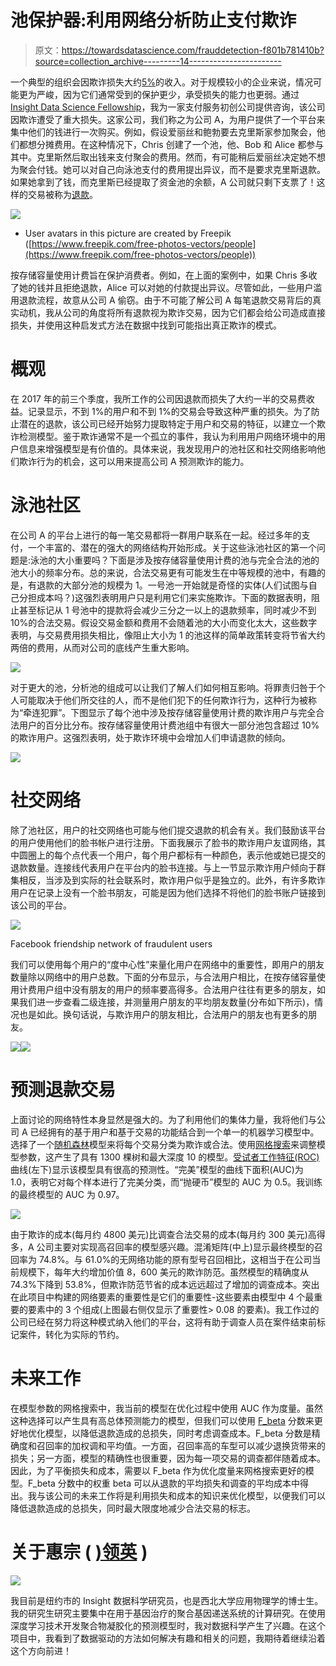 # 池保护器:利用网络分析防止支付欺诈

> 原文：<https://towardsdatascience.com/frauddetection-f801b781410b?source=collection_archive---------14----------------------->

一个典型的组织会因欺诈损失大约[5%](http://www.acfe.com/press-release.aspx?id=4294973129)的收入。对于规模较小的企业来说，情况可能更为严峻，因为它们通常受到的保护更少，承受损失的能力也更弱。通过[Insight Data Science Fellowship](http://insightdatascience.com/)，我为一家支付服务初创公司提供咨询，该公司因欺诈遭受了重大损失。这家公司，我们称之为公司 A，为用户提供了一个平台来集中他们的钱进行一次购买。例如，假设爱丽丝和鲍勃要去克里斯家参加聚会，他们都想分摊费用。在这种情况下，Chris 创建了一个池，他、Bob 和 Alice 都参与其中。克里斯然后取出钱来支付聚会的费用。然而，有可能稍后爱丽丝决定她不想为聚会付钱。她可以对自己向泳池支付的费用提出异议，而不是要求克里斯退款。如果她拿到了钱，而克里斯已经提取了资金池的余额，A 公司就只剩下支票了！这样的交易被称为[退款](https://chargebacks911.com/chargebacks/)。

![](img/c18c0d3abb38634817a25befbecda622.png)

* User avatars in this picture are created by Freepik ([https://www.freepik.com/free-photos-vectors/people](https://www.freepik.com/free-photos-vectors/people))

按存储容量使用计费旨在保护消费者。例如，在上面的案例中，如果 Chris 多收了她的钱并且拒绝退款，Alice 可以对她的付款提出异议。尽管如此，一些用户滥用退款流程，故意从公司 A 偷窃。由于不可能了解公司 A 每笔退款交易背后的真实动机，我从公司的角度将所有退款视为欺诈交易，因为它们都会给公司造成直接损失，并使用这种启发式方法在数据中找到可能指出真正欺诈的模式。

# 概观

在 2017 年的前三个季度，我所工作的公司因退款而损失了大约一半的交易费收益。记录显示，不到 1%的用户和不到 1%的交易会导致这种严重的损失。为了防止潜在的退款，该公司已经开始努力提取特定于用户和交易的特征，以建立一个欺诈检测模型。鉴于欺诈通常不是一个孤立的事件，我认为利用用户网络环境中的用户信息来增强模型是有价值的。具体来说，我发现用户的池社区和社交网络影响他们欺诈行为的机会，这可以用来提高公司 A 预测欺诈的能力。

# 泳池社区

在公司 A 的平台上进行的每一笔交易都将一群用户联系在一起。经过多年的支付，一个丰富的、潜在的强大的网络结构开始形成。关于这些泳池社区的第一个问题是:泳池的大小重要吗？下面是涉及按存储容量使用计费的池与完全合法的池的池大小的频率分布。总的来说，合法交易更有可能发生在中等规模的池中，有趣的是，有退款的大部分池的规模为 1。一号池一开始就是奇怪的实体(人们试图与自己分担成本吗？)这强烈表明用户只是利用它们来实施欺诈。下面的数据表明，阻止甚至标记从 1 号池中的提款将会减少三分之一以上的退款频率，同时减少不到 10%的合法交易。假设交易金额和费用不会随着池的大小而变化太大，这些数字表明，与交易费用损失相比，像阻止大小为 1 的池这样的简单政策转变将节省大约两倍的费用，从而对公司的底线产生重大影响。

![](img/8d613c7f5aff48e42bb1b2166622cb12.png)

对于更大的池，分析池的组成可以让我们了解人们如何相互影响。将罪责归咎于个人可能取决于他们所交往的人，而不是他们犯下的任何欺诈行为，这种行为被称为“牵连犯罪”。下图显示了每个池中涉及按存储容量使用计费的欺诈用户与完全合法用户的百分比分布。按存储容量使用计费池组中有很大一部分池包含超过 10%的欺诈用户。这强烈表明，处于欺诈环境中会增加人们申请退款的倾向。

![](img/494d5af5370666c0453e0c1744740945.png)

# 社交网络

除了池社区，用户的社交网络也可能与他们提交退款的机会有关。我们鼓励该平台的用户使用他们的脸书帐户进行注册。下面我展示了脸书的欺诈用户友谊网络，其中圆圈上的每个点代表一个用户，每个用户都标有一种颜色，表示他或她已提交的退款数量。连接线代表用户在平台内的脸书连接。与上一节显示欺诈用户倾向于群集相反，当涉及到实际的社会联系时，欺诈用户似乎是独立的。此外，有许多欺诈用户在记录上没有一个脸书朋友，可能是因为他们选择不将他们的脸书账户链接到该公司的平台。

![](img/37d3f28df17ce53479a8a0a0b55330a3.png)

Facebook friendship network of fraudulent users

我们可以使用每个用户的“度中心性”来量化用户在网络中的重要性，即用户的朋友数量除以网络中的用户总数。下面的分布显示，与合法用户相比，在按存储容量使用计费用户组中没有朋友的用户的频率要高得多。合法用户往往有更多的朋友，如果我们进一步查看二级连接，并测量用户朋友的平均朋友数量(分布如下所示)，情况也是如此。换句话说，与欺诈用户的朋友相比，合法用户的朋友也有更多的朋友。

![](img/0b97d7836cf6634057ae57b5c787b093.png)![](img/85fbc2f974deb15d5beaafcb822f7de6.png)

# 预测退款交易

上面讨论的网络特性本身显然是强大的。为了利用他们的集体力量，我将他们与公司 A 已经拥有的基于用户和基于交易的功能结合到一个单一的机器学习模型中。选择了一个[随机森林](http://dataaspirant.com/2017/05/22/random-forest-algorithm-machine-learing/)模型来将每个交易分类为欺诈或合法。使用[网格搜索](http://scikit-learn.org/stable/modules/grid_search.html)来调整模型参数，这产生了具有 1300 棵树和最大深度 10 的模型。[受试者工作特征(ROC)](https://en.wikipedia.org/wiki/Receiver_operating_characteristic) 曲线(左下)显示该模型具有很高的预测性。“完美”模型的曲线下面积(AUC)为 1.0，表明它对每个样本进行了完美分类，而“抛硬币”模型的 AUC 为 0.5。我训练的最终模型的 AUC 为 0.97。

![](img/c22ac3b49b9d7cf563d80c818ceca193.png)

由于欺诈的成本(每月约 4800 美元)比调查合法交易的成本(每月约 300 美元)高得多，A 公司主要对实现高召回率的模型感兴趣。混淆矩阵(中上)显示最终模型的召回率为 74.8%。与 61.0%的无网络功能的原有型号召回相比，这相当于在公司当前规模下，每年大约增加价值 8，600 美元的欺诈防范。虽然模型的精确度从 74.3%下降到 53.8%，但欺诈防范节省的成本远远超过了增加的调查成本。突出在此项目中构建的网络要素的重要性是它们的重要性-这些要素由模型中 4 个最重要的要素中的 3 个组成(上图最右侧仅显示了重要性> 0.08 的要素)。我工作过的公司已经在努力将这种模式纳入他们的平台，这将有助于调查人员在案件结束前标记案件，转化为实际的节约。

# **未来工作**

在模型参数的网格搜索中，我当前的模型在优化过程中使用 AUC 作为度量。虽然这种选择可以产生具有高总体预测能力的模型，但我们可以使用 [F_beta](https://en.wikipedia.org/wiki/F1_score) 分数来更好地优化模型，以降低退款造成的总损失，同时考虑调查成本。F_beta 分数是精确度和召回率的加权调和平均值。一方面，召回率高的车型可以减少退换货带来的损失；另一方面，模型的精确性也很重要，因为每一项交易的调查都伴随着成本。因此，为了平衡损失和成本，需要以 F_beta 作为优化度量来网格搜索更好的模型。F_beta 分数中的权重 beta 可以从退款的平均损失和调查的平均成本中得出。我与该公司的未来工作将是利用损失和成本的知识来优化模型，以便我们可以降低退款造成的总损失，同时最大限度地减少合法交易的标志。

# 关于惠宗 **(** [)领英](https://www.linkedin.com/in/zonghuiwei/) **)**

![](img/1cead30ad5d5e855327fc37d0de5d6a7.png)

我目前是纽约市的 Insight 数据科学研究员，也是西北大学应用物理学的博士生。我的研究生研究主要集中在用于基因治疗的聚合基因递送系统的计算研究。在使用深度学习技术开发聚合物凝胶化的预测模型时，我对数据科学产生了兴趣。在这个项目中，我看到了数据驱动的方法如何解决有趣和相关的问题，我期待着继续沿着这个方向前进！